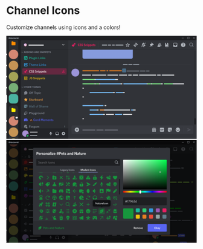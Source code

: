 # Channel Icons

Customize channels using icons and a colors!

![Plugin Image](https://raw.githubusercontent.com/Bitslayn/RepluggedAddons/main/plugins/btw.bitslayn.channelIcons/images/thumb-1.png)
![Plugin Image](https://raw.githubusercontent.com/Bitslayn/RepluggedAddons/main/plugins/btw.bitslayn.channelIcons/images/thumb-2.png)